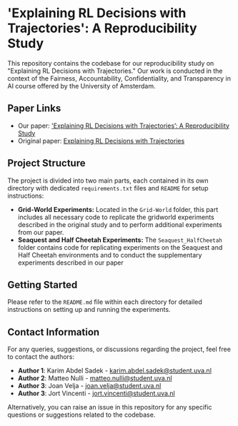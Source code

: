 # 'Explaining RL Decisions with Trajectories': A Reproducibility Study

This repository contains the codebase for our reproducibility study on "Explaining RL Decisions with Trajectories." Our work is conducted in the context of the Fairness, Accountability, Confidentiality, and Transparency in AI course offered by the University of Amsterdam.

## Paper Links

- Our paper: ['Explaining RL Decisions with Trajectories’: A Reproducibility Study](https://openreview.net/forum?id=QdeBbK5CSh&referrer=%5Bthe%20profile%20of%20Matteo%20Nulli%5D(%2Fprofile%3Fid%3D~Matteo_Nulli1))
- Original paper: [Explaining RL Decisions with Trajectories](https://arxiv.org/abs/2305.04073)

## Project Structure

The project is divided into two main parts, each contained in its own directory with dedicated `requirements.txt` files and `README` for setup instructions:

- **Grid-World Experiments:** Located in the `Grid-World` folder, this part includes all necessary code to replicate the gridworld experiments described in the original study and to perform additional experiments from our paper.
- **Seaquest and Half Cheetah Experiments:** The `Seaquest_HalfCheetah` folder contains code for replicating experiments on the Seaquest and Half Cheetah environments and to conduct the supplementary experiments described in our paper

## Getting Started

Please refer to the `README.md` file within each directory for detailed instructions on setting up and running the experiments.

## Contact Information

For any queries, suggestions, or discussions regarding the project, feel free to contact the authors:

- **Author 1**: Karim Abdel Sadek - karim.abdel.sadek@student.uva.nl
- **Author 2**: Matteo Nulli - matteo.nulli@student.uva.nl
- **Author 3**: Joan Velja - joan.velja@student.uva.nl
- **Author 3**: Jort Vincenti - jort.vincenti@student.uva.nl

Alternatively, you can raise an issue in this repository for any specific questions or suggestions related to the codebase.
